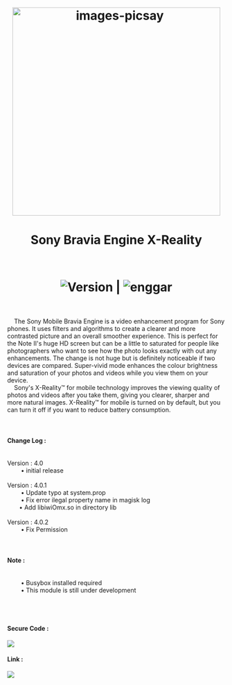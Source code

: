 <h1 align="center">
  <a href="https://imgbb.com/"><img src="https://i.ibb.co/QMWW88t/images-picsay.jpg" hight="290" width="480" alt="images-picsay" border="0"></a>
    </h1>
<h1 align="center"> Sony Bravia Engine X-Reality </h1>
<br>
<h1 align="center">
    <img src="https://img.shields.io/badge/Version-4.0.2-brightgreen.svg"
      alt="Version" />   |    <img src="https://img.shields.io/badge/Enggar-Sulistyo-blue.svg" alt="enggar">
</h1>
<br>
  <br>
&nbsp; &nbsp; The Sony Mobile Bravia Engine is a video enhancement program for Sony phones. It uses filters and algorithms to create a clearer and more contrasted picture and an overall smoother experience.
This is perfect for the Note II's huge HD screen but can be a little to saturated for people like photographers who want to see how the photo looks exactly with out any enhancements.
The change is not huge but is definitely noticeable if two devices are compared. 
Super-vivid mode enhances the colour brightness and saturation of your photos and videos while you view them on your device.
<br>
&nbsp; &nbsp; Sony's X-Reality™ for mobile technology improves the viewing quality of photos and videos after you take them, giving you clearer, sharper and more natural images. X-Reality™ for mobile is turned on by default, but you can turn it off if you want to reduce battery consumption. 
<br>
<br>
<br>
<h4 align="left"> Change Log :</h4>
<br>
Version : 4.0
<br>
&nbsp; &nbsp; &nbsp; &nbsp; • initial release
<br>
<br>
Version : 4.0.1
<br>
&nbsp; &nbsp; &nbsp; &nbsp; • Update typo at system.prop
<br>
&nbsp; &nbsp; &nbsp; &nbsp; • Fix error ilegal property name in magisk log
<br>
&nbsp; &nbsp; &nbsp; &nbsp;• Add libiwiOmx.so in directory lib
  <br>
  <br>
Version : 4.0.2
<br>
&nbsp; &nbsp; &nbsp; &nbsp; • Fix Permission
<br>
<br>
<br>
<h4>Note :</h4>
<br>
&nbsp; &nbsp; &nbsp; &nbsp; • Busybox installed required
<br>
&nbsp; &nbsp; &nbsp; &nbsp; • This module is still under development
<br>
<br>
<br>
<br>
<h4 align="left"> Secure Code :</h4>
<a href="https://github.com/sonyxperiadev" align="center"><img src="https://img.shields.io/badge/Github-Sony_Developer-yellow.svg?style=for-the-badge&logo=github"></a>
<h4 align="left">Link :</h4> <a href="https://github.com/enggarsulistyo/BraviaEngine"><img src="https://img.shields.io/badge/Github-Enggar_Sulistyo-green.svg?style=for-the-badge&logo=github"></a>
